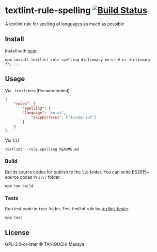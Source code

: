 # textlint-rule-spelling [![Build Status](https://dev.azure.com/ta2gch/ta2gch/_apis/build/status/ta2gch.textlint-rule-spelling?branchName=master)](https://dev.azure.com/ta2gch/ta2gch/_build/latest?definitionId=3&branchName=master)

A textlint rule for spelling of languages as much as possible

## Install

Install with [npm](https://www.npmjs.com/):

    npm install textlint-rule-spelling dictionary-en-us # or dictionary-fr, ...

## Usage

Via `.textlintrc`(Recommended)

```json
{
    "rules": {
        "spelling": {
        "language": "en-us",
            "skipPatterns": ["JavaScript"]
        }
    }
}
```

Via CLI

```
textlint --rule spelling README.md
```

### Build

Builds source codes for publish to the `lib` folder.
You can write ES2015+ source codes in `src/` folder.

    npm run build

### Tests

Run test code in `test` folder.
Test textlint rule by [textlint-tester](https://github.com/textlint/textlint-tester "textlint-tester").

    npm test

## License

GPL-3.0-or-later © TANIGUCHI Masaya
